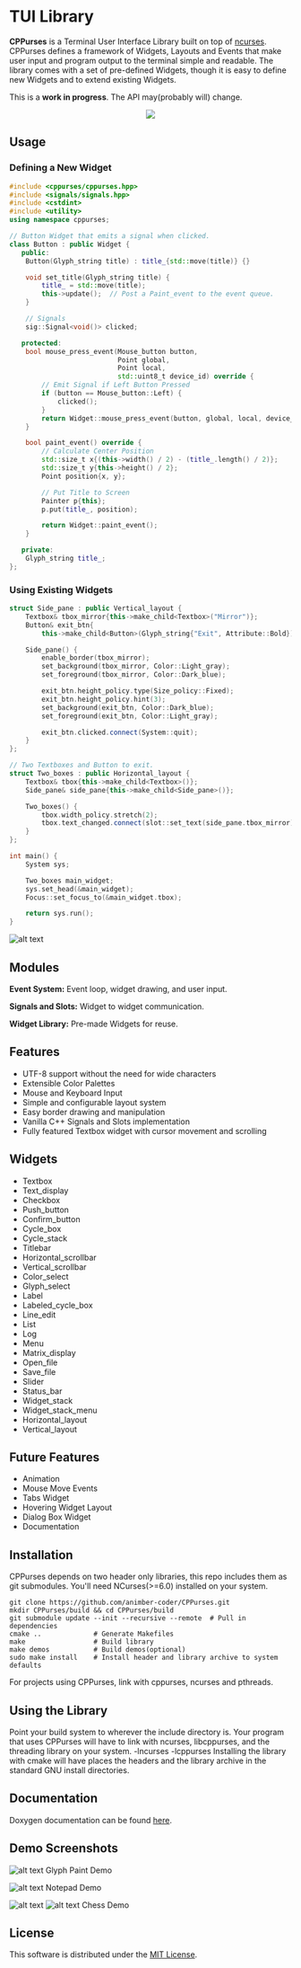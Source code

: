# TUI Library
__CPPurses__ is a Terminal User Interface Library built on top of
[ncurses](https://www.gnu.org/software/ncurses/). CPPurses defines
a framework of Widgets, Layouts and Events that make user input
and program output to the terminal simple and readable. The
library comes with a set of pre-defined Widgets, though it is easy
to define new Widgets and to extend existing Widgets.

This is a __work in progress__. The API may(probably will) change.

<p align="center">
  <img src="docs/images/regexplore_75.gif">
</p>


## Usage
### Defining a New Widget
```C++
#include <cppurses/cppurses.hpp>
#include <signals/signals.hpp>
#include <cstdint>
#include <utility>
using namespace cppurses;

// Button Widget that emits a signal when clicked.
class Button : public Widget {
   public:
    Button(Glyph_string title) : title_{std::move(title)} {}

    void set_title(Glyph_string title) {
        title_ = std::move(title);
        this->update();  // Post a Paint_event to the event queue.
    }

    // Signals
    sig::Signal<void()> clicked;

   protected:
    bool mouse_press_event(Mouse_button button,
                           Point global,
                           Point local,
                           std::uint8_t device_id) override {
        // Emit Signal if Left Button Pressed
        if (button == Mouse_button::Left) {
            clicked();
        }
        return Widget::mouse_press_event(button, global, local, device_id);
    }

    bool paint_event() override {
        // Calculate Center Position
        std::size_t x{(this->width() / 2) - (title_.length() / 2)};
        std::size_t y{this->height() / 2};
        Point position{x, y};

        // Put Title to Screen
        Painter p{this};
        p.put(title_, position);

        return Widget::paint_event();
    }

   private:
    Glyph_string title_;
};

```
### Using Existing Widgets
```C++
struct Side_pane : public Vertical_layout {
    Textbox& tbox_mirror{this->make_child<Textbox>("Mirror")};
    Button& exit_btn{
        this->make_child<Button>(Glyph_string{"Exit", Attribute::Bold})};

    Side_pane() {
        enable_border(tbox_mirror);
        set_background(tbox_mirror, Color::Light_gray);
        set_foreground(tbox_mirror, Color::Dark_blue);

        exit_btn.height_policy.type(Size_policy::Fixed);
        exit_btn.height_policy.hint(3);
        set_background(exit_btn, Color::Dark_blue);
        set_foreground(exit_btn, Color::Light_gray);

        exit_btn.clicked.connect(System::quit);
    }
};

// Two Textboxes and Button to exit.
struct Two_boxes : public Horizontal_layout {
    Textbox& tbox{this->make_child<Textbox>()};
    Side_pane& side_pane{this->make_child<Side_pane>()};

    Two_boxes() {
        tbox.width_policy.stretch(2);
        tbox.text_changed.connect(slot::set_text(side_pane.tbox_mirror));
    }
};

int main() {
    System sys;

    Two_boxes main_widget;
    sys.set_head(&main_widget);
    Focus::set_focus_to(&main_widget.tbox);

    return sys.run();
}
```
![alt text](docs/images/two_boxes.gif)

## Modules
__Event System:__
Event loop, widget drawing, and user input.

__Signals and Slots:__
Widget to widget communication.

__Widget Library:__
Pre-made Widgets for reuse.

## Features
- UTF-8 support without the need for wide characters
- Extensible Color Palettes
- Mouse and Keyboard Input
- Simple and configurable layout system
- Easy border drawing and manipulation
- Vanilla C++ Signals and Slots implementation
- Fully featured Textbox widget with cursor movement and scrolling

## Widgets
- Textbox
- Text_display
- Checkbox
- Push_button
- Confirm_button
- Cycle_box
- Cycle_stack
- Titlebar
- Horizontal_scrollbar
- Vertical_scrollbar
- Color_select
- Glyph_select
- Label
- Labeled_cycle_box
- Line_edit
- List
- Log
- Menu
- Matrix_display
- Open_file
- Save_file
- Slider
- Status_bar
- Widget_stack
- Widget_stack_menu
- Horizontal_layout
- Vertical_layout

## Future Features
- Animation
- Mouse Move Events
- Tabs Widget
- Hovering Widget Layout
- Dialog Box Widget
- Documentation

## Installation
CPPurses depends on two header only libraries, this repo
includes them as git submodules. You'll need NCurses(>=6.0) installed
on your system.
```
git clone https://github.com/animber-coder/CPPurses.git
mkdir CPPurses/build && cd CPPurses/build
git submodule update --init --recursive --remote  # Pull in dependencies
cmake ..             # Generate Makefiles
make                 # Build library
make demos           # Build demos(optional)
sudo make install    # Install header and library archive to system defaults
```
For projects using CPPurses, link with cppurses, ncurses and pthreads.

## Using the Library
Point your build system to wherever the include directory is. Your program that
uses CPPurses will have to link with ncurses, libcppurses, and the threading
library on your system.
-lncurses
-lcppurses
Installing the library with cmake will have places the headers and the library
archive in the standard GNU install directories.

## Documentation
Doxygen documentation can be found [here](
https://animber-coder.github.io/CPPurses/annotated.html).

## Demo Screenshots
![alt text](docs/images/glyph_paint_demo.png)
Glyph Paint Demo

![alt text](docs/images/notepad_demo.png)
Notepad Demo

![alt text](docs/images/chess_demo_1.png)
![alt text](docs/images/chess_demo_2.png)
Chess Demo

## License
This software is distributed under the [MIT License](LICENSE.txt).
